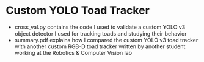 # Custom YOLO Toad Tracker 

- cross_val.py contains the code I used to validate a custom YOLO v3 object detector I used for tracking toads and studying their behavior
- summary.pdf explains how I compared the custom YOLO v3 toad tracker with another custom RGB-D toad tracker written by another student working at the Robotics & Computer Vision lab
